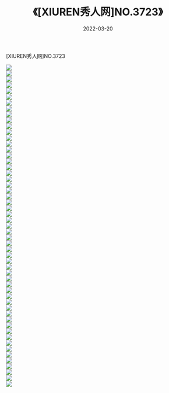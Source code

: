 ﻿---
layout: post
title:  《[XIUREN秀人网]NO.3723》
date:   2022-03-20
img: http://img.660000.xyz/Sharelink/秀人网/秀人网第04部分/[XIUREN秀人网]NO.3723/000.jpg
categories: [美女, 清纯, 唯美]
---

[XIUREN秀人网]NO.3723

 ![](http://img.660000.xyz/Sharelink/秀人网/秀人网第04部分/[XIUREN秀人网]NO.3723/001.jpg) <br>![](http://img.660000.xyz/Sharelink/秀人网/秀人网第04部分/[XIUREN秀人网]NO.3723/002.jpg) <br>![](http://img.660000.xyz/Sharelink/秀人网/秀人网第04部分/[XIUREN秀人网]NO.3723/003.jpg) <br>![](http://img.660000.xyz/Sharelink/秀人网/秀人网第04部分/[XIUREN秀人网]NO.3723/004.jpg) <br>![](http://img.660000.xyz/Sharelink/秀人网/秀人网第04部分/[XIUREN秀人网]NO.3723/005.jpg) <br>![](http://img.660000.xyz/Sharelink/秀人网/秀人网第04部分/[XIUREN秀人网]NO.3723/006.jpg) <br>![](http://img.660000.xyz/Sharelink/秀人网/秀人网第04部分/[XIUREN秀人网]NO.3723/007.jpg) <br>![](http://img.660000.xyz/Sharelink/秀人网/秀人网第04部分/[XIUREN秀人网]NO.3723/008.jpg) <br>![](http://img.660000.xyz/Sharelink/秀人网/秀人网第04部分/[XIUREN秀人网]NO.3723/009.jpg) <br>![](http://img.660000.xyz/Sharelink/秀人网/秀人网第04部分/[XIUREN秀人网]NO.3723/010.jpg) <br>![](http://img.660000.xyz/Sharelink/秀人网/秀人网第04部分/[XIUREN秀人网]NO.3723/011.jpg) <br>![](http://img.660000.xyz/Sharelink/秀人网/秀人网第04部分/[XIUREN秀人网]NO.3723/012.jpg) <br>![](http://img.660000.xyz/Sharelink/秀人网/秀人网第04部分/[XIUREN秀人网]NO.3723/013.jpg) <br>![](http://img.660000.xyz/Sharelink/秀人网/秀人网第04部分/[XIUREN秀人网]NO.3723/014.jpg) <br>![](http://img.660000.xyz/Sharelink/秀人网/秀人网第04部分/[XIUREN秀人网]NO.3723/015.jpg) <br>![](http://img.660000.xyz/Sharelink/秀人网/秀人网第04部分/[XIUREN秀人网]NO.3723/016.jpg) <br>![](http://img.660000.xyz/Sharelink/秀人网/秀人网第04部分/[XIUREN秀人网]NO.3723/017.jpg) <br>![](http://img.660000.xyz/Sharelink/秀人网/秀人网第04部分/[XIUREN秀人网]NO.3723/018.jpg) <br>![](http://img.660000.xyz/Sharelink/秀人网/秀人网第04部分/[XIUREN秀人网]NO.3723/019.jpg) <br>![](http://img.660000.xyz/Sharelink/秀人网/秀人网第04部分/[XIUREN秀人网]NO.3723/020.jpg) <br>![](http://img.660000.xyz/Sharelink/秀人网/秀人网第04部分/[XIUREN秀人网]NO.3723/021.jpg) <br>![](http://img.660000.xyz/Sharelink/秀人网/秀人网第04部分/[XIUREN秀人网]NO.3723/022.jpg) <br>![](http://img.660000.xyz/Sharelink/秀人网/秀人网第04部分/[XIUREN秀人网]NO.3723/023.jpg) <br>![](http://img.660000.xyz/Sharelink/秀人网/秀人网第04部分/[XIUREN秀人网]NO.3723/024.jpg) <br>![](http://img.660000.xyz/Sharelink/秀人网/秀人网第04部分/[XIUREN秀人网]NO.3723/025.jpg) <br>![](http://img.660000.xyz/Sharelink/秀人网/秀人网第04部分/[XIUREN秀人网]NO.3723/026.jpg) <br>![](http://img.660000.xyz/Sharelink/秀人网/秀人网第04部分/[XIUREN秀人网]NO.3723/027.jpg) <br>![](http://img.660000.xyz/Sharelink/秀人网/秀人网第04部分/[XIUREN秀人网]NO.3723/028.jpg) <br>![](http://img.660000.xyz/Sharelink/秀人网/秀人网第04部分/[XIUREN秀人网]NO.3723/029.jpg) <br>![](http://img.660000.xyz/Sharelink/秀人网/秀人网第04部分/[XIUREN秀人网]NO.3723/030.jpg) <br>![](http://img.660000.xyz/Sharelink/秀人网/秀人网第04部分/[XIUREN秀人网]NO.3723/031.jpg) <br>![](http://img.660000.xyz/Sharelink/秀人网/秀人网第04部分/[XIUREN秀人网]NO.3723/032.jpg) <br>![](http://img.660000.xyz/Sharelink/秀人网/秀人网第04部分/[XIUREN秀人网]NO.3723/033.jpg) <br>![](http://img.660000.xyz/Sharelink/秀人网/秀人网第04部分/[XIUREN秀人网]NO.3723/034.jpg) <br>![](http://img.660000.xyz/Sharelink/秀人网/秀人网第04部分/[XIUREN秀人网]NO.3723/035.jpg) <br>![](http://img.660000.xyz/Sharelink/秀人网/秀人网第04部分/[XIUREN秀人网]NO.3723/036.jpg) <br>![](http://img.660000.xyz/Sharelink/秀人网/秀人网第04部分/[XIUREN秀人网]NO.3723/037.jpg) <br>![](http://img.660000.xyz/Sharelink/秀人网/秀人网第04部分/[XIUREN秀人网]NO.3723/038.jpg) <br>![](http://img.660000.xyz/Sharelink/秀人网/秀人网第04部分/[XIUREN秀人网]NO.3723/039.jpg) <br>![](http://img.660000.xyz/Sharelink/秀人网/秀人网第04部分/[XIUREN秀人网]NO.3723/040.jpg) <br>![](http://img.660000.xyz/Sharelink/秀人网/秀人网第04部分/[XIUREN秀人网]NO.3723/041.jpg) <br>![](http://img.660000.xyz/Sharelink/秀人网/秀人网第04部分/[XIUREN秀人网]NO.3723/042.jpg) <br>![](http://img.660000.xyz/Sharelink/秀人网/秀人网第04部分/[XIUREN秀人网]NO.3723/043.jpg) <br>![](http://img.660000.xyz/Sharelink/秀人网/秀人网第04部分/[XIUREN秀人网]NO.3723/044.jpg) <br>![](http://img.660000.xyz/Sharelink/秀人网/秀人网第04部分/[XIUREN秀人网]NO.3723/045.jpg) <br>![](http://img.660000.xyz/Sharelink/秀人网/秀人网第04部分/[XIUREN秀人网]NO.3723/046.jpg) <br>![](http://img.660000.xyz/Sharelink/秀人网/秀人网第04部分/[XIUREN秀人网]NO.3723/047.jpg) <br>![](http://img.660000.xyz/Sharelink/秀人网/秀人网第04部分/[XIUREN秀人网]NO.3723/048.jpg) <br>![](http://img.660000.xyz/Sharelink/秀人网/秀人网第04部分/[XIUREN秀人网]NO.3723/049.jpg) <br>![](http://img.660000.xyz/Sharelink/秀人网/秀人网第04部分/[XIUREN秀人网]NO.3723/050.jpg) <br>![](http://img.660000.xyz/Sharelink/秀人网/秀人网第04部分/[XIUREN秀人网]NO.3723/051.jpg) <br>![](http://img.660000.xyz/Sharelink/秀人网/秀人网第04部分/[XIUREN秀人网]NO.3723/052.jpg) <br>![](http://img.660000.xyz/Sharelink/秀人网/秀人网第04部分/[XIUREN秀人网]NO.3723/053.jpg) <br>![](http://img.660000.xyz/Sharelink/秀人网/秀人网第04部分/[XIUREN秀人网]NO.3723/054.jpg) <br>![](http://img.660000.xyz/Sharelink/秀人网/秀人网第04部分/[XIUREN秀人网]NO.3723/055.jpg) <br>